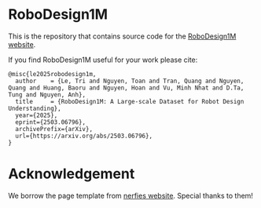 # RoboDesign1M

This is the repository that contains source code for the [RoboDesign1M website](https://airvlab.github.io/robotdesign1m/).

If you find RoboDesign1M useful for your work please cite:
```
@misc{le2025robodesign1m,
  author    = {Le, Tri and Nguyen, Toan and Tran, Quang and Nguyen, Quang and Huang, Baoru and Nguyen, Hoan and Vu, Minh Nhat and D.Ta, Tung and Nguyen, Anh},
  title     = {RoboDesign1M: A Large-scale Dataset for Robot Design Understanding},
  year={2025},
  eprint={2503.06796},
  archivePrefix={arXiv},
  url={https://arxiv.org/abs/2503.06796},
}
```

# Acknowledgement
We borrow the page template from [nerfies website](https://github.com/nerfies/nerfies.github.io). Special thanks to them!
